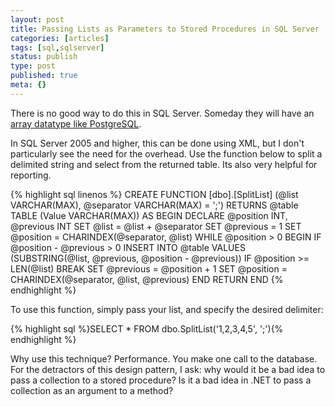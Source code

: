 ```yaml
---
layout: post
title: Passing Lists as Parameters to Stored Procedures in SQL Server
categories: [articles]
tags: [sql,sqlserver]
status: publish
type: post
published: true
meta: {}
---
```


There is no good way to do this in SQL Server. Someday they will have an [array datatype like PostgreSQL](http://www.postgresql.org/docs/9.1/static/arrays.html).  

In SQL Server 2005 and higher, this can be done using XML, but I don't particularly see the need for the overhead. Use the function below to split a delimited string and select from the returned table. Its also very helpful for reporting. 

{% highlight sql linenos %}
CREATE FUNCTION [dbo].[SplitList] (@list VARCHAR(MAX), @separator VARCHAR(MAX) = ';')
RETURNS @table TABLE (Value VARCHAR(MAX))
AS BEGIN
   DECLARE @position INT, @previous INT
   SET @list = @list + @separator
   SET @previous = 1
   SET @position = CHARINDEX(@separator, @list)
   WHILE @position > 0 BEGIN
      IF @position - @previous > 0
         INSERT INTO @table VALUES (SUBSTRING(@list, @previous, @position - @previous))
      IF @position >= LEN(@list) BREAK
      SET @previous = @position + 1
      SET @position = CHARINDEX(@separator, @list, @previous)
   END
   RETURN
END
{% endhighlight %}

To use this function, simply pass your list, and specify the desired delimiter:

{% highlight sql %}SELECT * FROM dbo.SplitList('1,2,3,4,5', ';'){% endhighlight %}

Why use this technique? Performance. You make one call to the database. For the detractors of this design pattern, I ask: why would it be a bad idea to pass a collection to a stored procedure? Is it a bad idea in .NET to pass a collection as an argument to a method?